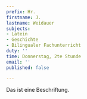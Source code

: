 ```yaml
---
prefix: Hr.
firstname: J.
lastname: Weidauer
subjects:
- Latein
- Geschichte
- Bilingualer Fachunterricht
duty: ''
time: Donnerstag, 2te Stunde
email: ''
published: false

---
```

Das ist eine Beschriftung.